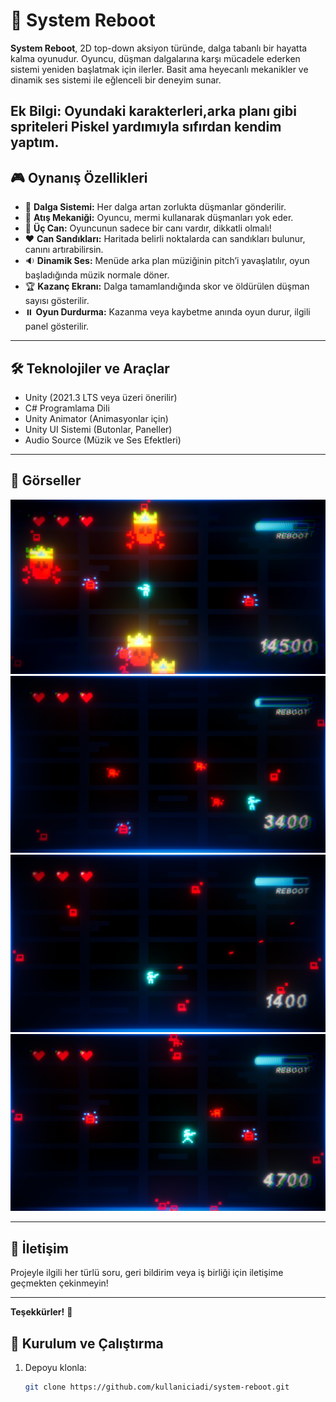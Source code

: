 # 🔁 System Reboot

**System Reboot**, 2D top-down aksiyon türünde, dalga tabanlı bir hayatta kalma oyunudur. Oyuncu, düşman dalgalarına karşı mücadele ederken sistemi yeniden başlatmak için ilerler. Basit ama heyecanlı mekanikler ve dinamik ses sistemi ile eğlenceli bir deneyim sunar.

Ek Bilgi:
 Oyundaki karakterleri,arka planı gibi spriteleri Piskel yardımıyla sıfırdan kendim yaptım.
---

## 🎮 Oynanış Özellikleri

- 👾 **Dalga Sistemi:** Her dalga artan zorlukta düşmanlar gönderilir.  
- 🔫 **Atış Mekaniği:** Oyuncu, mermi kullanarak düşmanları yok eder.  
- 💓 **Üç Can:** Oyuncunun sadece bir canı vardır, dikkatli olmalı!  
- ❤️ **Can Sandıkları:** Haritada belirli noktalarda can sandıkları bulunur, canını artırabilirsin.  
- 🔉 **Dinamik Ses:** Menüde arka plan müziğinin pitch’i yavaşlatılır, oyun başladığında müzik normale döner.  
- 🏆 **Kazanç Ekranı:** Dalga tamamlandığında skor ve öldürülen düşman sayısı gösterilir.  
- ⏸️ **Oyun Durdurma:** Kazanma veya kaybetme anında oyun durur, ilgili panel gösterilir.

---

## 🛠️ Teknolojiler ve Araçlar

- Unity (2021.3 LTS veya üzeri önerilir)  
- C# Programlama Dili  
- Unity Animator (Animasyonlar için)  
- Unity UI Sistemi (Butonlar, Paneller)  
- Audio Source (Müzik ve Ses Efektleri)  

---

## 🎨 Görseller

![1](ScreenShots/SystemReboot1.png)
![2](ScreenShots/SystemReboot2.png)
![3](ScreenShots/SystemReboot3.png)
![4](ScreenShots/SystemReboot4.png)


---

## 📩 İletişim

Projeyle ilgili her türlü soru, geri bildirim veya iş birliği için iletişime geçmekten çekinmeyin!

---

**Teşekkürler!** 🙏  

## 🚀 Kurulum ve Çalıştırma

1. Depoyu klonla:
   ```bash
   git clone https://github.com/kullaniciadi/system-reboot.git

